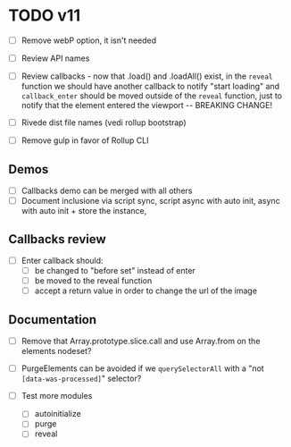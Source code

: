TODO v11
========

* [ ] Remove webP option, it isn't needed
* [ ] Review API names
* [ ] Review callbacks - now that .load() and .loadAll() exist, in the `reveal` function we should have another callback to notify "start loading" and `callback_enter` should be moved outside of the `reveal` function, just to notify that the element entered the viewport -- BREAKING CHANGE!

* [ ] Rivede dist file names (vedi rollup bootstrap)
* [ ] Remove gulp in favor of Rollup CLI

Demos
---

* [ ] Callbacks demo can be merged with all others
* [ ] Document inclusione via script sync, script async with auto init, async with auto init + store the instance, 

Callbacks review
---

* [ ] Enter callback should: 
  * [ ] be changed to "before set" instead of enter
  * [ ] be moved to the reveal function
  * [ ] accept a return value in order to change the url of the image

Documentation
---

* [ ] Remove that Array.prototype.slice.call and use Array.from on the elements nodeset?

* [ ] PurgeElements can be avoided if we `querySelectorAll` with a "not `[data-was-processed]`" selector?

* [ ] Test more modules
  * [ ] autoinitialize
  * [ ] purge
  * [ ] reveal
